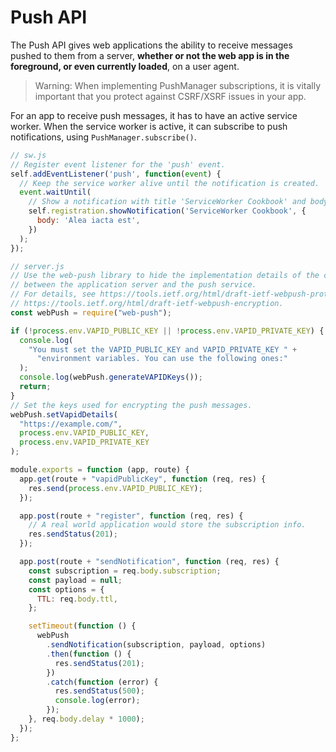 # Push API

The Push API gives web applications the ability to receive messages pushed to them from a server, __whether or not the web app is in the foreground, or even currently loaded__, on a user agent.

> Warning: When implementing PushManager subscriptions, it is vitally important that you protect against CSRF/XSRF issues in your app.

For an app to receive push messages, it has to have an active service worker. When the service worker is active, it can subscribe to push notifications, using `PushManager.subscribe()`.

```js
// sw.js
// Register event listener for the 'push' event.
self.addEventListener('push', function(event) {
  // Keep the service worker alive until the notification is created.
  event.waitUntil(
    // Show a notification with title 'ServiceWorker Cookbook' and body 'Alea iacta est'.
    self.registration.showNotification('ServiceWorker Cookbook', {
      body: 'Alea iacta est',
    })
  );
});
```

```js
// server.js
// Use the web-push library to hide the implementation details of the communication
// between the application server and the push service.
// For details, see https://tools.ietf.org/html/draft-ietf-webpush-protocol and
// https://tools.ietf.org/html/draft-ietf-webpush-encryption.
const webPush = require("web-push");

if (!process.env.VAPID_PUBLIC_KEY || !process.env.VAPID_PRIVATE_KEY) {
  console.log(
    "You must set the VAPID_PUBLIC_KEY and VAPID_PRIVATE_KEY " +
      "environment variables. You can use the following ones:"
  );
  console.log(webPush.generateVAPIDKeys());
  return;
}
// Set the keys used for encrypting the push messages.
webPush.setVapidDetails(
  "https://example.com/",
  process.env.VAPID_PUBLIC_KEY,
  process.env.VAPID_PRIVATE_KEY
);

module.exports = function (app, route) {
  app.get(route + "vapidPublicKey", function (req, res) {
    res.send(process.env.VAPID_PUBLIC_KEY);
  });

  app.post(route + "register", function (req, res) {
    // A real world application would store the subscription info.
    res.sendStatus(201);
  });

  app.post(route + "sendNotification", function (req, res) {
    const subscription = req.body.subscription;
    const payload = null;
    const options = {
      TTL: req.body.ttl,
    };

    setTimeout(function () {
      webPush
        .sendNotification(subscription, payload, options)
        .then(function () {
          res.sendStatus(201);
        })
        .catch(function (error) {
          res.sendStatus(500);
          console.log(error);
        });
    }, req.body.delay * 1000);
  });
};
```

